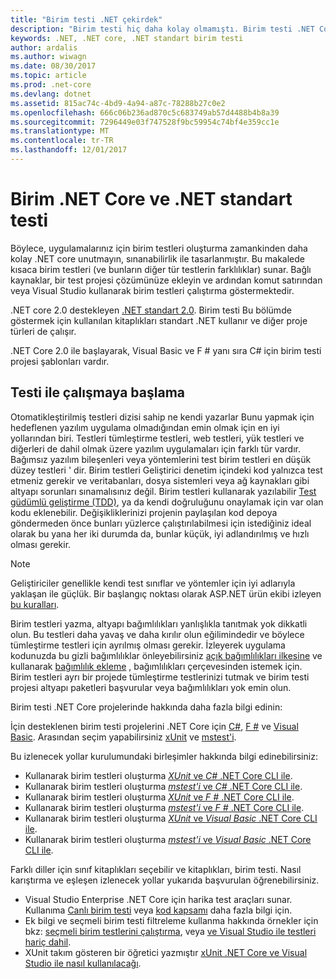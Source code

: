 ```yaml
---
title: "Birim testi .NET çekirdek"
description: "Birim testi hiç daha kolay olmamıştı. Birim testi .NET Core ve .NET standart projelerinde kullanma konusuna bakın."
keywords: .NET, .NET core, .NET standart birim testi
author: ardalis
ms.author: wiwagn
ms.date: 08/30/2017
ms.topic: article
ms.prod: .net-core
ms.devlang: dotnet
ms.assetid: 815ac74c-4bd9-4a94-a87c-78288b27c0e2
ms.openlocfilehash: 666c06b236ad870c5c683749ab57d4488b4b8a39
ms.sourcegitcommit: 7296449e03f747528f9bc59954c74bf4e359cc1e
ms.translationtype: MT
ms.contentlocale: tr-TR
ms.lasthandoff: 12/01/2017
---
```

# <a name="unit-testing-in-net-core-and-net-standard"></a>Birim .NET Core ve .NET standart testi

Böylece, uygulamalarınız için birim testleri oluşturma zamankinden daha kolay .NET core unutmayın, sınanabilirlik ile tasarlanmıştır. Bu makalede kısaca birim testleri (ve bunların diğer tür testlerin farklılıklar) sunar. Bağlı kaynaklar, bir test projesi çözümünüze ekleyin ve ardından komut satırından veya Visual Studio kullanarak birim testleri çalıştırma göstermektedir.

.NET core 2.0 destekleyen [.NET standart 2.0](../../standard/net-standard.md). Birim testi Bu bölümde göstermek için kullanılan kitaplıkları standart .NET kullanır ve diğer proje türleri de çalışır.

.NET Core 2.0 ile başlayarak, Visual Basic ve F # yanı sıra C# için birim testi projesi şablonları vardır.

## <a name="getting-started-with-testing"></a>Testi ile çalışmaya başlama

Otomatikleştirilmiş testleri dizisi sahip ne kendi yazarlar Bunu yapmak için hedeflenen yazılım uygulama olmadığından emin olmak için en iyi yollarından biri. Testleri tümleştirme testleri, web testleri, yük testleri ve diğerleri de dahil olmak üzere yazılım uygulamaları için farklı tür vardır. Bağımsız yazılım bileşenleri veya yöntemlerini test birim testleri en düşük düzey testleri ' dir. Birim testleri Geliştirici denetim içindeki kod yalnızca test etmeniz gerekir ve veritabanları, dosya sistemleri veya ağ kaynakları gibi altyapı sorunları sınamalısınız değil. Birim testleri kullanarak yazılabilir [Test güdümlü geliştirme (TDD)](http://deviq.com/test-driven-development/), ya da kendi doğruluğunu onaylamak için var olan kodu eklenebilir. Değişikliklerinizi projenin paylaşılan kod depoya göndermeden önce bunları yüzlerce çalıştırılabilmesi için istediğiniz ideal olarak bu yana her iki durumda da, bunlar küçük, iyi adlandırılmış ve hızlı olması gerekir.

> [!NOTE]
> Geliştiriciler genellikle kendi test sınıflar ve yöntemler için iyi adlarıyla yaklaşan ile güçlük. Bir başlangıç noktası olarak ASP.NET ürün ekibi izleyen [bu kuralları](https://github.com/aspnet/Home/wiki/Engineering-guidelines#unit-tests-and-functional-tests).

Birim testleri yazma, altyapı bağımlılıkları yanlışlıkla tanıtmak yok dikkatli olun. Bu testleri daha yavaş ve daha kırılır olun eğilimindedir ve böylece tümleştirme testleri için ayrılmış olması gerekir. İzleyerek uygulama kodunuzda bu gizli bağımlılıklar önleyebilirsiniz [açık bağımlılıkları ilkesine](http://deviq.com/explicit-dependencies-principle/) ve kullanarak [bağımlılık ekleme](/aspnet/core/fundamentals/dependency-injection) , bağımlılıkları çerçevesinden istemek için. Birim testleri ayrı bir projede tümleştirme testlerinizi tutmak ve birim testi projesi altyapı paketleri başvurular veya bağımlılıkları yok emin olun.

Birim testi .NET Core projelerinde hakkında daha fazla bilgi edinin:

İçin desteklenen birim testi projelerini .NET Core için [C#](../../csharp/index.md), [F #](../../fsharp/index.md) ve [Visual Basic](../../visual-basic/index.md). Arasından seçim yapabilirsiniz [xUnit](http://xunit.github.io) ve [mstest'i](https://github.com/Microsoft/vstest-docs).

Bu izlenecek yollar kurulumundaki birleşimler hakkında bilgi edinebilirsiniz:

* Kullanarak birim testleri oluşturma [ *XUnit* ve *C#* .NET Core CLI ile](unit-testing-with-dotnet-test.md).
* Kullanarak birim testleri oluşturma [ *mstest'i* ve *C#* .NET Core CLI ile](unit-testing-with-mstest.md).
* Kullanarak birim testleri oluşturma [ *XUnit* ve *F #* .NET Core CLI ile](unit-testing-fsharp-with-dotnet-test.md).
* Kullanarak birim testleri oluşturma [ *mstest'i* ve *F #* .NET Core CLI ile](unit-testing-fsharp-with-mstest.md).
* Kullanarak birim testleri oluşturma [ *XUnit* ve *Visual Basic* .NET Core CLI ile](unit-testing-visual-basic-with-dotnet-test.md).
* Kullanarak birim testleri oluşturma [ *mstest'i* ve *Visual Basic* .NET Core CLI ile](unit-testing-visual-basic-with-mstest.md).

Farklı diller için sınıf kitaplıkları seçebilir ve kitaplıkları, birim testi. Nasıl karıştırma ve eşleşen izlenecek yollar yukarıda başvurulan öğrenebilirsiniz.

* Visual Studio Enterprise .NET Core için harika test araçları sunar. Kullanıma [Canlı birim testi](/visualstudio/test/live-unit-testing) veya [kod kapsamı](https://github.com/Microsoft/vstest-docs/blob/master/docs/analyze.md#working-with-code-coverage) daha fazla bilgi için.
* Ek bilgi ve seçmeli birim testi filtreleme kullanma hakkında örnekler için bkz: [seçmeli birim testlerini çalıştırma](selective-unit-tests.md), veya [ve Visual Studio ile testleri hariç dahil](/visualstudio/test/live-unit-testing#including-and-excluding-test-projects-and-test-methods).
* XUnit takım gösteren bir öğretici yazmıştır [xUnit .NET Core ve Visual Studio ile nasıl kullanılacağı](http://xunit.github.io/docs/getting-started-dotnet-core.html).

